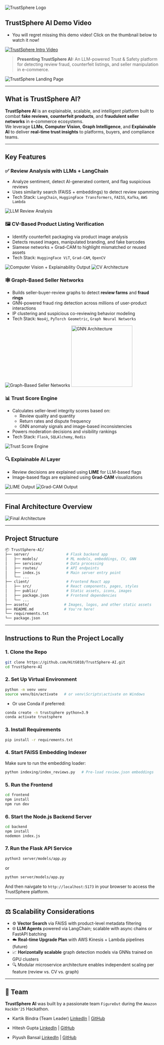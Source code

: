 ![TrustSphere Logo](./assets/trustSphereLogo1.png)

## TrustSphere AI Demo Video
* You will regret missing this demo video! Click on the thumbnail below to watch it now!

[![TrustSphere Intro Video](./assets/trustSphereThumbnail.png)](https://youtu.be/IsfnttIBfAc)

> **Presenting TrustSphere AI:**
> An LLM-powered Trust & Safety platform for detecting review fraud, counterfeit listings, and seller manipulation in e-commerce.

![TrustSphere Landing Page](./assets/landingPage.png)

---
## What is TrustSphere AI?

**TrustSphere AI** is an explainable, scalable, and intelligent platform built to combat **fake reviews**, **counterfeit products**, and **fraudulent seller networks** in e-commerce ecosystems.  
We leverage **LLMs**, **Computer Vision**, **Graph Intelligence**, and **Explainable AI** to deliver **real-time trust insights** to platforms, buyers, and compliance teams.

---

## Key Features

### ✅ Review Analysis with LLMs + LangChain
- Analyze sentiment, detect AI-generated content, and flag suspicious reviews
- Uses similarity search (FAISS + embeddings) to detect review spamming
- Tech Stack: `LangChain`, `HuggingFace Transformers`, `FAISS`, `Kafka`, `AWS Lambda`

![LLM Review Analysis](./assets/llmReviewAnalysisArchitecture.png)

### 🖼 CV-Based Product Listing Verification
- Identify counterfeit packaging via product image analysis
- Detects reused images, manipulated branding, and fake barcodes
- Siamese networks + Grad-CAM to highlight mismatched or reused assets
- Tech Stack: `HuggingFace ViT`, `Grad-CAM`, `OpenCV`
  
![Computer Vision + Explainability Output](./assets/pumaFake.jpg)
![CV Architecture](./assets/cvArchitecture.png)

### 🕸 Graph-Based Seller Networks
- Builds seller-buyer-review graphs to detect **review farms** and **fraud rings**
- GNN-powered fraud ring detection across millions of user-product interactions
- IP clustering and suspicious co-reviewing behavior modeling
- Tech Stack: `Neo4j`, `PyTorch Geometric`, `Graph Neural Networks`

![Graph-Based Seller Networks](./assets/gnnImg.jpg)
<img src="./assets/gnnArchitecture.png" alt="GNN Architecture" width="200"/>

### 📊 Trust Score Engine
- Calculates seller-level integrity scores based on:
  - Review quality and quantity
  - Return rates and dispute frequency
  - GNN anomaly signals and image-based inconsistencies
- Powers moderation decisions and visibility rankings
- Tech Stack: `Flask`, `SQLAlchemy`, `Redis`

![Trust Score Engine](./assets/trustEngineArchitecture.png)

### 🔍 Explainable AI Layer
- Review decisions are explained using **LIME** for LLM-based flags
- Image-based flags are explained using **Grad-CAM** visualizations

![LIME Output](./assets/LIMEOutput.jpg) ![Grad-CAM Output](./assets/gradCAMOutput.png)

---
## Final Architecture Overview
![Final Architecture](./assets/architecture_Trustsphere.png)

---

## Project Structure

```bash
📦 TrustSphere-AI/
├── server/                 # Flask backend app
│   ├── models/             # ML models, embeddings, CV, GNN
│   ├── services/           # Data processing
│   ├── routes/             # API endpoints
│   ├── index.js            # Main server entry point
│   └── ...
├── client/                 # Frontend React app
│   ├── src/                # React components, pages, styles
│   ├── public/             # Static assets, icons, images
│   ├── package.json        # Frontend dependencies
│   └── ...
├── assets/                # Images, logos, and other static assets
├── README.md              # You're here!
└── requirements.txt
└── package.json
```

---

## Instructions to Run the Project Locally

### 1. Clone the Repo

```bash
git clone https://github.com/HitG010/TrustSphere-AI.git
cd TrustSphere-AI
```

### 2. Set Up Virtual Environment

```bash
python -m venv venv
source venv/bin/activate   # or venv\Scripts\activate on Windows
```
* Or use Conda if preferred:

```bash
conda create -n trustsphere python=3.9
conda activate trustsphere
```

### 3. Install Requirements

```bash
pip install -r requirements.txt
```

### 4. Start FAISS Embedding Indexer

Make sure to run the embedding loader:

```bash
python indexing/index_reviews.py   # Pre-load review.json embeddings
```
### 5. Run the Frontend
```bash
cd frontend
npm install
npm run dev
```
### 6. Start the Node.js Backend Server
```bash
cd backend
npm install
nodemon index.js
```

### 7. Run the Flask API Service

```bash
python3 server/models/app.py
```
or
```bash
python server/models/app.py
```

And then naivgate to `http://localhost:5173` in your browser to access the TrustSphere platform.

---

## ⚖️ Scalability Considerations

* ⚙️ **Vector Search** via FAISS with product-level metadata filtering
* 🌐 **LLM Agents** powered via LangChain; scalable with async chains or FastAPI batching
* ☁️ **Real-time Upgrade Plan** with AWS Kinesis + Lambda pipelines (future)
* 📈 **Horizontally scalable** graph detection models via GNNs trained on GPU clusters
* 🔍 Modular microservice architecture enables independent scaling per feature (review vs. CV vs. graph)

---

## 👥 Team

**TrustSphere AI** was built by a passionate team `FigureOut` during the `Amazon HackOn'25` Hackathon.

* Kartik Bindra (Team Leader)
[LinkedIn](https://www.linkedin.com/in/kartik-bindra/) | [GitHub](https://github.com/kartikbindra)

* Hitesh Gupta
[LinkedIn](https://www.linkedin.com/in/hiteshgupta201105/) | [GitHub](https://github.com/HitG010)

* Piyush Bansal
[LinkedIn](https://www.linkedin.com/in/piyush-bansal-673833298/) | [GitHub](https://github.com/Piyush-Bansal9)

